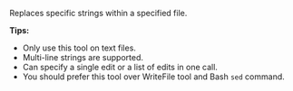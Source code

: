 Replaces specific strings within a specified file.

**Tips:**
- Only use this tool on text files.
- Multi-line strings are supported.
- Can specify a single edit or a list of edits in one call.
- You should prefer this tool over WriteFile tool and Bash `sed` command.
